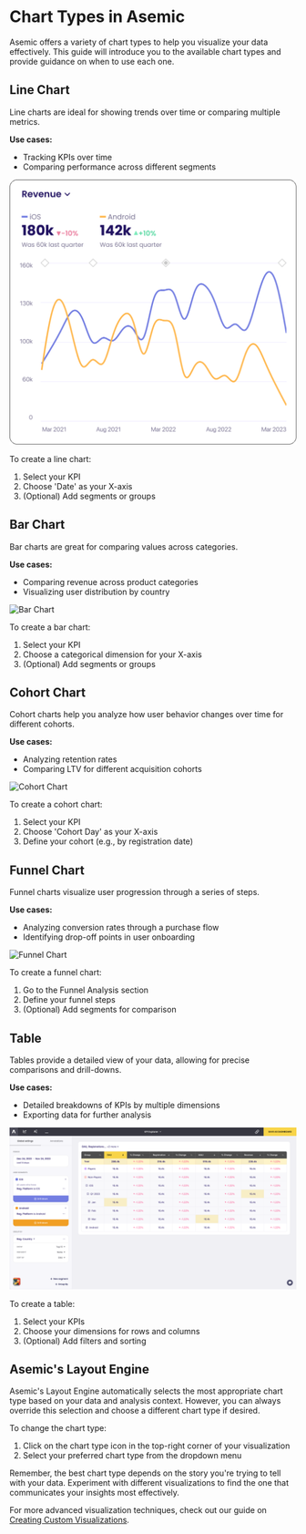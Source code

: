 # Chart Types in Asemic

Asemic offers a variety of chart types to help you visualize your data effectively. This guide will introduce you to the available chart types and provide guidance on when to use each one.

## Line Chart

Line charts are ideal for showing trends over time or comparing multiple metrics.

**Use cases:**
- Tracking KPIs over time
- Comparing performance across different segments

![Line Chart](../assets/line-chart.png)

To create a line chart:
1. Select your KPI
2. Choose 'Date' as your X-axis
3. (Optional) Add segments or groups

## Bar Chart

Bar charts are great for comparing values across categories.

**Use cases:**
- Comparing revenue across product categories
- Visualizing user distribution by country

![Bar Chart](../assets/bar-chart.png)

To create a bar chart:
1. Select your KPI
2. Choose a categorical dimension for your X-axis
3. (Optional) Add segments or groups

## Cohort Chart

Cohort charts help you analyze how user behavior changes over time for different cohorts.

**Use cases:**
- Analyzing retention rates
- Comparing LTV for different acquisition cohorts

![Cohort Chart](../assets/cohort-chart.png)

To create a cohort chart:
1. Select your KPI
2. Choose 'Cohort Day' as your X-axis
3. Define your cohort (e.g., by registration date)

## Funnel Chart

Funnel charts visualize user progression through a series of steps.

**Use cases:**
- Analyzing conversion rates through a purchase flow
- Identifying drop-off points in user onboarding

![Funnel Chart](../assets/funnel-chart.png)

To create a funnel chart:
1. Go to the Funnel Analysis section
2. Define your funnel steps
3. (Optional) Add segments for comparison

## Table

Tables provide a detailed view of your data, allowing for precise comparisons and drill-downs.

**Use cases:**
- Detailed breakdowns of KPIs by multiple dimensions
- Exporting data for further analysis

![Table View](../assets/table.png)

To create a table:
1. Select your KPIs
2. Choose your dimensions for rows and columns
3. (Optional) Add filters and sorting

## Asemic's Layout Engine

Asemic's Layout Engine automatically selects the most appropriate chart type based on your data and analysis context. However, you can always override this selection and choose a different chart type if desired.

To change the chart type:
1. Click on the chart type icon in the top-right corner of your visualization
2. Select your preferred chart type from the dropdown menu

Remember, the best chart type depends on the story you're trying to tell with your data. Experiment with different visualizations to find the one that communicates your insights most effectively.

For more advanced visualization techniques, check out our guide on [Creating Custom Visualizations](custom-visualizations.md).
